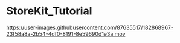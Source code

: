 # StoreKit_Tutorial


https://user-images.githubusercontent.com/87635517/182868967-23f58a8a-2b54-4df0-8191-8e59690d1e3a.mov

